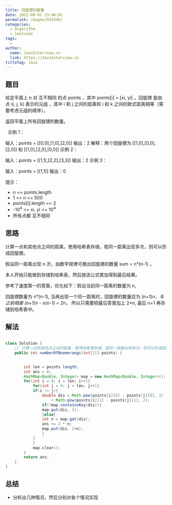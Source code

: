 ```yaml
---
title: 回旋镖的数量
date: 2022-08-02 23:46:01
permalink: /pages/93554b/
categories:
  - algorithm
  - leetcode
tags:
  - 
author: 
  name: JavaInterview.cn
  link: https://JavaInterview.cn
titleTag: Java
---
```



## 题目

给定平面上 n 对 互不相同 的点 points ，其中 points[i] = [xi, yi] 。回旋镖 是由点 (i, j, k) 表示的元组 ，其中 i 和 j 之间的距离和 i 和 k 之间的欧式距离相等（需要考虑元组的顺序）。

返回平面上所有回旋镖的数量。

 
示例 1：

输入：points = [[0,0],[1,0],[2,0]]
输出：2
解释：两个回旋镖为 [[1,0],[0,0],[2,0]] 和 [[1,0],[2,0],[0,0]]
示例 2：

输入：points = [[1,1],[2,2],[3,3]]
输出：2
示例 3：

输入：points = [[1,1]]
输出：0
 

提示：

- n == points.length
- 1 <= n <= 500
- points[i].length == 2
- -10<sup>4</sup> <= xi, yi <= 10<sup>4</sup>
- 所有点都 互不相同


## 思路

计算一点和其他点之间的距离，使用哈希表存储，若同一距离出现多次，则可以形成回旋镖。

假设同一距离出现 n 次，由数字规律可推出回旋镖的数量 sum = n*(n-1) 。

本人开始只能做到存储到哈希表，然后按该公式累加得到最后结果。

参考了速度第一的答案，优化如下：假设当前同一距离的数量为 n,
 
回旋镖数量为 n*(n-1), 当再出现一个同一距离时，回旋镖的数量应为 (n+1)*n，与之前相差 (n+1)*n - n*(n-1) = 2*n， 所以只需要把最后答案加上 2*n, 最后 n+1 再存储到哈希表中。

## 解法
```java

class Solution {
    // 计算一点和其他点之间的距离，使用哈希表存储，若同一距离出现多次，则可以形成回旋镖。假设同一距离出现 n 次，由数字规律可推出回旋镖的数量 sum = n*(n-1) 。本人开始只能做到存储到哈希表，然后按该公式累加得到最后结果。参考了速度第一的答案，优化如下：假设当前同一距离的数量为 n, 回旋镖数量为 n*(n-1), 当再出现一个同一距离时，回旋镖的数量应为 (n+1)*n，与之前相差 (n+1)*n - n*(n-1) = 2*n， 所以只需要把最后答案加上 2*n, 最后 n+1 再存储到哈希表中。
    public int numberOfBoomerangs(int[][] points) {

    
        int len = points.length;
        int ans = 0;
        HashMap<Double, Integer> map = new HashMap<Double, Integer>();
        for(int i = 0; i < len; i++){
            for(int j = 0; j < len; j++){
            if(i != j){
                double dis = Math.pow(points[i][0] - points[j][0], 2)
                    + Math.pow(points[i][1] - points[j][1], 2);
                if(!map.containsKey(dis)){
                map.put(dis, 1);
                }else{
                int n = map.get(dis);
                ans += 2 * n;
                map.put(dis, 1+n);
                }
            }
            }
            map.clear();
        }	
        return ans;
    }
}
```

## 总结

- 分析出几种情况，然后分别对各个情况实现 
